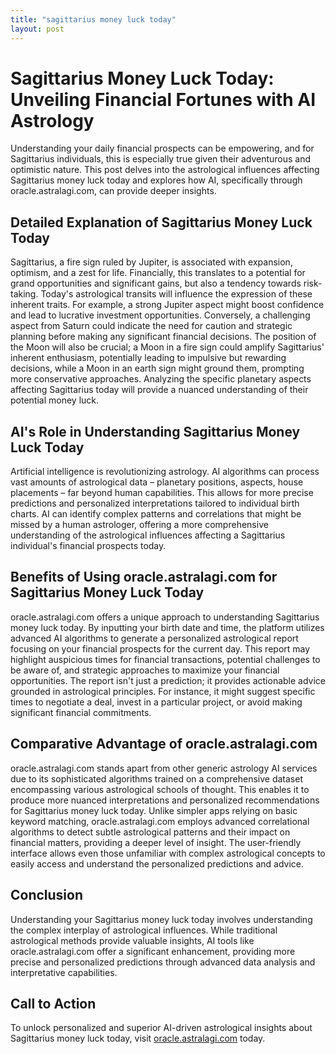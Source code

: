 ```yaml
---
title: "sagittarius money luck today"
layout: post
---
```


# Sagittarius Money Luck Today: Unveiling Financial Fortunes with AI Astrology

Understanding your daily financial prospects can be empowering, and for Sagittarius individuals, this is especially true given their adventurous and optimistic nature.  This post delves into the astrological influences affecting Sagittarius money luck today and explores how AI, specifically through oracle.astralagi.com, can provide deeper insights.

## Detailed Explanation of Sagittarius Money Luck Today

Sagittarius, a fire sign ruled by Jupiter, is associated with expansion, optimism, and a zest for life.  Financially, this translates to a potential for grand opportunities and significant gains, but also a tendency towards risk-taking.  Today's astrological transits will influence the expression of these inherent traits.  For example, a strong Jupiter aspect might boost confidence and lead to lucrative investment opportunities. Conversely, a challenging aspect from Saturn could indicate the need for caution and strategic planning before making any significant financial decisions.  The position of the Moon will also be crucial; a Moon in a fire sign could amplify Sagittarius' inherent enthusiasm, potentially leading to impulsive but rewarding decisions, while a Moon in an earth sign might ground them, prompting more conservative approaches.  Analyzing the specific planetary aspects affecting Sagittarius today will provide a nuanced understanding of their potential money luck.

## AI's Role in Understanding Sagittarius Money Luck Today

Artificial intelligence is revolutionizing astrology. AI algorithms can process vast amounts of astrological data – planetary positions, aspects, house placements – far beyond human capabilities.  This allows for more precise predictions and personalized interpretations tailored to individual birth charts.  AI can identify complex patterns and correlations that might be missed by a human astrologer, offering a more comprehensive understanding of the astrological influences affecting a Sagittarius individual's financial prospects today.

## Benefits of Using oracle.astralagi.com for Sagittarius Money Luck Today

oracle.astralagi.com offers a unique approach to understanding Sagittarius money luck today.  By inputting your birth date and time, the platform utilizes advanced AI algorithms to generate a personalized astrological report focusing on your financial prospects for the current day.  This report may highlight auspicious times for financial transactions, potential challenges to be aware of, and strategic approaches to maximize your financial opportunities.  The report isn't just a prediction; it provides actionable advice grounded in astrological principles.  For instance, it might suggest specific times to negotiate a deal, invest in a particular project, or avoid making significant financial commitments.

## Comparative Advantage of oracle.astralagi.com

oracle.astralagi.com stands apart from other generic astrology AI services due to its sophisticated algorithms trained on a comprehensive dataset encompassing various astrological schools of thought.  This enables it to produce more nuanced interpretations and personalized recommendations for Sagittarius money luck today.  Unlike simpler apps relying on basic keyword matching, oracle.astralagi.com employs advanced correlational algorithms to detect subtle astrological patterns and their impact on financial matters, providing a deeper level of insight. The user-friendly interface allows even those unfamiliar with complex astrological concepts to easily access and understand the personalized predictions and advice.

## Conclusion

Understanding your Sagittarius money luck today involves understanding the complex interplay of astrological influences.  While traditional astrological methods provide valuable insights, AI tools like oracle.astralagi.com offer a significant enhancement, providing more precise and personalized predictions through advanced data analysis and interpretative capabilities.

## Call to Action

To unlock personalized and superior AI-driven astrological insights about Sagittarius money luck today, visit [oracle.astralagi.com](https://oracle.astralagi.com) today.
